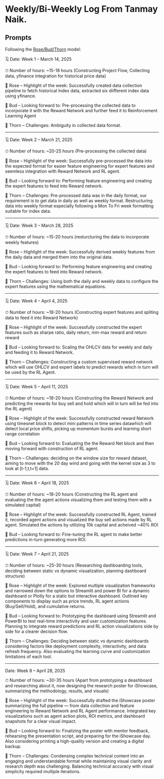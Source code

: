 # Weekly/Bi-Weekly Log From Tanmay Naik.

## Prompts
Following the [Rose/Bud/Thorn](https://www.panoramaed.com/blog/rose-bud-thorn-activity-and-worksheet#:~:text=%22Rose%2C%20Bud%2C%20Thorn%22%20is%20a%20mindful%20design%2D,day%2C%20week%2C%20or%20month.) model:

🗓 Date:
Week 1 – March 14, 2025

⏱ Number of hours:
~15-18 hours
(Constructing Project Flow, Collecting data, yfinance integration for historical price data)

🌹 Rose – Highlight of the week:
Successfully created data collection pipeline to fetch historical Index data, extracted six diifferent index data using yfinance.

🌱 Bud – Looking forward to:
Pre-processing the collected data to incorporate it with the Reward Network and further feed it to Reinforcement Learning Agent

🥀 Thorn – Challenges:
Ambiguity in collected data format.

---

🗓 Date:
Week 2 – March 21, 2025

⏱ Number of hours:
~20-25 hours
(Pre-processing the collected data)

🌹 Rose – Highlight of the week:
Successfully pre-processed the data into the expected format for easier feature engineering for expert features and seemless integration with Reward Network and RL agent.

🌱 Bud – Looking forward to:
Performing feature engineering and creating the expert features to feed into Reward network.

🥀 Thorn – Challenges:
Pre-processed data was in the daily format, our requirement is to get data in daily as well as weekly format. Restructuring data into weekly format especially following a Mon To Fri week formatting suitable for index data.

---

🗓 Date:
Week 3 – March 28, 2025

⏱ Number of hours:
~15-20 hours
(resturcturing the data to incorporate weekly features)

🌹 Rose – Highlight of the week:
Successfully derived weekly features from the daily data and merged them into the original data.

🌱 Bud – Looking forward to:
Performing feature engineering and creating the expert features to feed into Reward network.

🥀 Thorn – Challenges:
Using both the daily and weekly data to configure the expert features using the mathematical equations.

---

🗓 Date:
Week 4 – April 4, 2025

⏱ Number of hours:
~18-20 hours
(Constructing expert features and spliting data to feed it into Reward Network)

🌹 Rose – Highlight of the week:
Successfully constructed the expert features such as sharpe ratio, daily return, min-max reward and return reward

🌱 Bud – Looking forward to:
Scaling the OHLCV data for weekly and daily and feeding it to Reward Network.

🥀 Thorn – Challenges:
Constructing a custom supervised reward network which will use OHLCV and expert labels to predict rewards which in turn will be used by the RL Agent.

---

🗓 Date:
Week 5 – April 11, 2025

⏱ Number of hours:
~18-20 hours
(Constructing the Reward Network and predicting the rewards for buy sell and hold which will in turn will be fed into the RL agent)

🌹 Rose – Highlight of the week:
Successfully constructed reward Network using timesnet  block to detect mini patterns in time series datawhich will detect local price shifts, picking up momentum bursts
and learning short range correlation

🌱 Bud – Looking forward to:
Evaluating the the Reward Net block and then moving forward with construction of RL agent.

🥀 Thorn – Challenges:
deciding on the window size for reward dataset, aiming to move with the 20 day wind and going with the kernel size as 3 to look at [t-1,t,t+1] data.

---

🗓 Date:
Week 6 – April 18, 2025

⏱ Number of hours:
~18-20 hours
(Constructing the RL agent and evaluating the the agent actions visualizing them and testing them with a simulated capital)

🌹 Rose – Highlight of the week:
Successfully constructed RL Agent, trained it, recorded agent actions and visualized the buy sell actions made by RL agent. Simulated the actions by utilizing 10k capital and acheived ~40% ROI 

🌱 Bud – Looking forward to:
Fine-tuning the RL agent to make better predictions in-turn generating more ROI.

---

🗓 Date:
Week 7 – April 21, 2025

⏱ Number of hours:
~25-30 hours
(Researching dashboarding tools, deciding between static vs dynamic visualization, planning dashboard structure)

🌹 Rose – Highlight of the week:
Explored multiple visualization frameworks and narrowed down the options to Streamlit and power BI for a dynamic dashboard or Plotly for a static but interactive dashboard. Outlined key components to display such as price trends, RL agent actions (Buy/Sell/Hold), and cumulative returns.

🌱 Bud – Looking forward to:
Prototyping the dashboard using Streamlit and PowerBI to test real-time interactivity and user customization features. Planning to integrate reward predictions and RL action visualizations side by side for a clearer decision flow.

🥀 Thorn – Challenges:
Deciding between static vs dynamic dashboards considering factors like deployment complexity, interactivity, and data refresh frequency. Also evaluating the learning curve and customization limitations of each tool.

---

Date:
Week 8 – April 28, 2025

⏱ Number of hours:
~30-35 hours
(Apart from prototyping a deashboard and researching about it, now designing the research poster for iShowcase, summarizing the methodology, results, and visuals)

🌹 Rose – Highlight of the week:
Successfully drafted the iShowcase poster summarizing the full pipeline — from data collection and feature engineering to Reward Network and RL Agent performance. Integrated key visualizations such as agent action plots, ROI metrics, and dashboard snapshots for a clear visual impact.

🌱 Bud – Looking forward to:
Finalizing the poster with mentor feedback, rehearsing the presentation script, and preparing for the iShowcase day. Also considering printing a high-quality version and creating a digital backup.

🥀 Thorn – Challenges:
Condensing complex technical content into an engaging and understandable format while maintaining visual clarity and research depth was challenging. Balancing technical accuracy with visual simplicity required multiple iterations.
